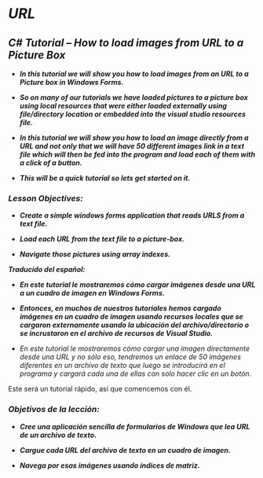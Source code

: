 # **_URL_**

## **_C# Tutorial – How to load images from URL to a Picture Box_**

- **_In this tutorial we will show you how to load images from an URL to a Picture box in Windows Forms._**
  
- **_So on many of our tutorials we have loaded pictures to a picture box using local resources that were either loaded externally using file/directory location or embedded into the visual studio resources file._**
  
- **_In this tutorial we will show you how to load an image directly from a URL and not only that we will have 50 different images link in a text file which will then be fed into the program and load each of them with a click of a button._**
  
- **_This will be a quick tutorial so lets get started on it._**

### **_Lesson Objectives:_**

- **_Create a simple windows forms application that reads URLS from a text file._**
  
- **_Load each URL from the text file to a picture-box._**
  
- **_Navigate those pictures using array indexes._**

**_Traducido del español:_**

- **_En este tutorial le mostraremos cómo cargar imágenes desde una URL a un cuadro de imagen en Windows Forms._**
  
- **_Entonces, en muchos de nuestros tutoriales hemos cargado imágenes en un cuadro de imagen usando recursos locales que se cargaron externamente usando la ubicación del archivo/directorio o se incrustaron en el archivo de recursos de Visual Studio._**

- _En este tutorial le mostraremos cómo cargar una imagen directamente desde una URL y no sólo eso, tendremos un enlace de 50 imágenes diferentes en un archivo de texto que luego se introducirá en el programa y cargará cada una de ellas con solo hacer clic en un botón._

Este será un tutorial rápido, así que comencemos con él.

### **_Objetivos de la lección:_**

- **_Cree una aplicación sencilla de formularios de Windows que lea URL de un archivo de texto._**
  
- **_Cargue cada URL del archivo de texto en un cuadro de imagen._**
  
- **_Navega por esas imágenes usando índices de matriz._**
